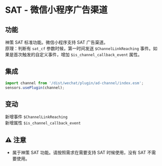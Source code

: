 # SAT - 微信小程序广告渠道

## 功能
神策 SAT 标准功能。微信小程序支持 SAT 广告渠道。   
原理：判断有 `sat_cf` 参数时候，第一时间发送 `$ChannelLinkReaching` 事件。如果是首次触发的自定义事件，增加 `$is_channel_callback_event` 属性。  

## 集成
```javascript
import channel from '/dist/wechat/plugin/ad-channel/index.esm';
sensors.usePlugin(channel);
```

## 变动
新增事件 `$ChannelLinkReaching`    
新增属性 `$is_channel_callback_event`  

## ⚠ 注意
* 属于神策 SAT 功能。请按照需求在需要支持 SAT 时候使用，没有 SAT 不需要使用。
